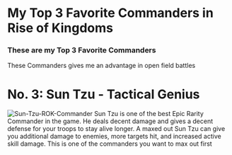 # My Top 3 Favorite Commanders in Rise of Kingdoms

### These are my Top 3 Favorite Commanders


These Commanders gives me an advantage in open field battles

# **No. 3: Sun Tzu - Tactical Genius**

![Sun-Tzu-ROK-Commander](https://user-images.githubusercontent.com/102574739/162379939-bcfd7666-aa2e-4d42-b4c7-b35fbccd7d8c.png)
Sun Tzu is one of the best Epic Rarity Commander in the game. He deals decent damage
and gives a decent defense for your troops to stay alive longer. A maxed out Sun Tzu 
can give you additional damage to enemies, more targets hit, and increased active
skill damage. This is one of the commanders you want to max out first



 
